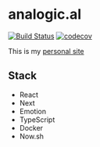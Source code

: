 # analogic.al

[![Build Status](https://travis-ci.org/ricardocasares/analogical.svg?branch=master)](https://travis-ci.org/ricardocasares/analogical)
[![codecov](https://codecov.io/gh/ricardocasares/analogical/branch/master/graph/badge.svg)](https://codecov.io/gh/ricardocasares/analogical)

This is my [personal site](https://analogic.al)

## Stack

- React
- Next
- Emotion
- TypeScript
- Docker
- Now.sh
